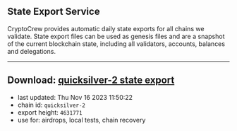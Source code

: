 ## State Export Service
CryptoCrew provides automatic daily state exports for all chains we validate. State export files can be used as genesis files and are a snapshot of the current blockchain state, including all validators, accounts, balances and delegations.

---
**Download: [quicksilver-2 state export](https://dl.ccvalidators.com/SERVICE/quicksilver/quicksilver-2_export_4631771.json)**
---

- last updated: Thu Nov 16 2023 11:50:22
- chain id: `quicksilver-2`
- export height: `4631771`
- use for: airdrops, local tests, chain recovery
